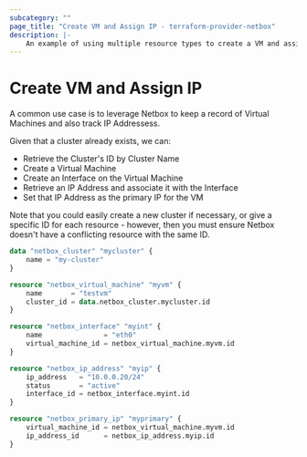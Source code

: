 ```yaml
---
subcategory: ""
page_title: "Create VM and Assign IP - terraform-provider-netbox"
description: |-
    An example of using multiple resource types to create a VM and assign an IP Address
---
```


# Create VM and Assign IP

A common use case is to leverage Netbox to keep a record of Virtual Machines and also track IP Addressess.

Given that a cluster already exists, we can:

- Retrieve the Cluster's ID by Cluster Name
- Create a Virtual Machine
- Create an Interface on the Virtual Machine
- Retrieve an IP Address and associate it with the Interface
- Set that IP Address as the primary IP for the VM

Note that you could easily create a new cluster if necessary, or give a specific ID for each resource - however, then you must ensure Netbox doesn't have a conflicting resource with the same ID.

```terraform
data "netbox_cluster" "mycluster" {
    name = "my-cluster"
}

resource "netbox_virtual_machine" "myvm" {
    name       = "testvm"
    cluster_id = data.netbox_cluster.mycluster.id
}

resource "netbox_interface" "myint" {
    name               = "eth0"
    virtual_machine_id = netbox_virtual_machine.myvm.id
}

resource "netbox_ip_address" "myip" {
    ip_address   = "10.0.0.20/24"
    status       = "active"
    interface_id = netbox_interface.myint.id
}

resource "netbox_primary_ip" "myprimary" {
    virtual_machine_id = netbox_virtual_machine.myvm.id
    ip_address_id      = netbox_ip_address.myip.id
}
```
